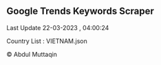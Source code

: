 

## Google Trends Keywords Scraper 
 
Last Update 22-03-2023 , 04:00:24

Country List :
VIETNAM.json



© Abdul Muttaqin 
